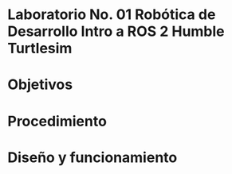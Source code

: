 # Laboratorio No. 01 Robótica de Desarrollo Intro a ROS 2 Humble Turtlesim
# Objetivos
# Procedimiento
# Diseño y funcionamiento
